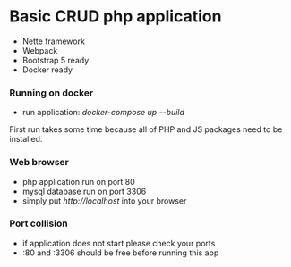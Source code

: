 # Basic CRUD php application

- Nette framework
- Webpack
- Bootstrap 5 ready
- Docker ready

### Running on docker
- run application: *docker-compose up --build*

First run takes some time because all of PHP and JS packages need to be installed.

### Web browser
- php application run on port 80
- mysql database run on port 3306
- simply put *http://localhost* into your browser

### Port collision
- if application does not start please check your ports
- :80 and :3306 should be free before running this app